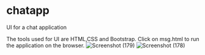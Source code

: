 # chatapp
UI for a chat application

The tools used for UI are HTML,CSS and Bootstrap.
Click on msg.html to run the application on the browser.
![Screenshot (179)](https://user-images.githubusercontent.com/41520590/91667594-840c4200-eb23-11ea-9e41-9cba4155df21.png)
![Screenshot (178)](https://user-images.githubusercontent.com/41520590/91667595-8a9ab980-eb23-11ea-9d40-9900e1bb3dba.png)

